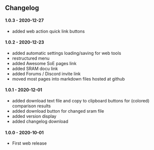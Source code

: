 ﻿## Changelog

#### 1.0.3 - 2020-12-27
* added web action quick link buttons

#### 1.0.2 - 2020-12-23
* added automatic settings loading/saving for web tools
* restructured menu
* added Awesome SoE pages link
* added SRAM docu link
* added Forums / Discord invite link
* moved most pages into markdown files hosted at github

#### 1.0.1 - 2020-12-01 
* added download text file and copy to clipboard buttons for (colored) comparison results
* added download button for changed sram file
* added version display
* added changelog download

#### 1.0.0 - 2020-10-01 
* First web release